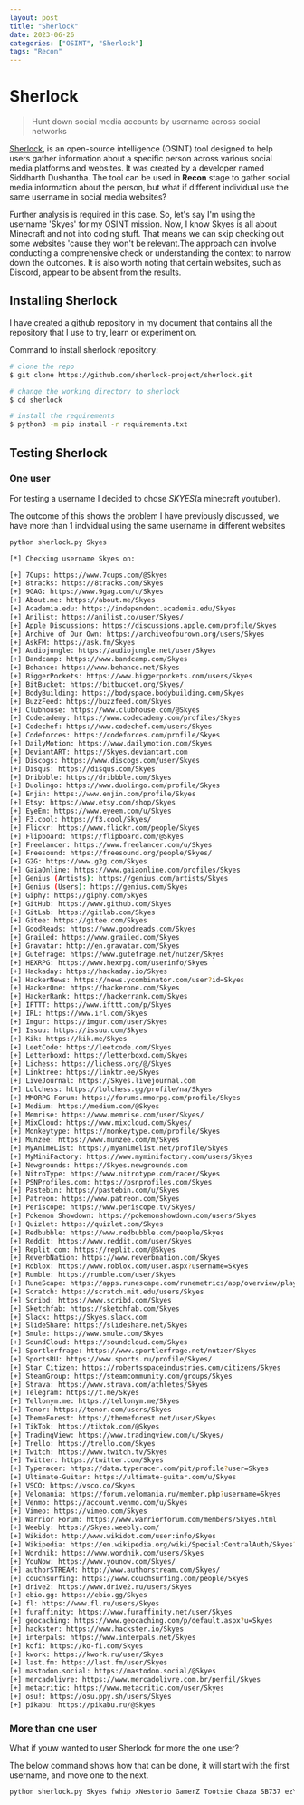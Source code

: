 ```yaml
---
layout: post
title: "Sherlock"
date: 2023-06-26 
categories: ["OSINT", "Sherlock"]
tags: "Recon"
---
```


# Sherlock
> Hunt down social media accounts by username across social networks

[Sherlock](https://github.com/sherlock-project/sherlock), is an open-source intelligence (OSINT) tool designed to help users gather information about a specific person across various social media platforms and websites. It was created by a developer named Siddharth Dushantha. The tool can be used in **Recon** stage to gather social media information about the person, but what if different individual use the same username in social media websites? 

Further analysis is required in this case. So, let's say I'm using the username 'Skyes' for my OSINT mission. Now, I know Skyes is all about Minecraft and not into coding stuff. That means we can skip checking out some websites 'cause they won't be relevant.The approach can involve conducting a comprehensive check or understanding the context to narrow down the outcomes. It is also worth noting that certain websites, such as Discord, appear to be absent from the results. 


## Installing Sherlock 
I have created a github repository in my document that contains all the repository that I use to try,  learn or experiment on. 

Command to install sherlock repository: 

```bash
# clone the repo
$ git clone https://github.com/sherlock-project/sherlock.git

# change the working directory to sherlock
$ cd sherlock

# install the requirements
$ python3 -m pip install -r requirements.txt
```


## Testing Sherlock 

### One user
For testing a username I decided to chose *SKYES*(a minecraft youtuber). 

The outcome of this shows the problem I have previously discussed, we have more than 1 indvidual using the same username in different websites  

```bash
python sherlock.py Skyes

[*] Checking username Skyes on:

[+] 7Cups: https://www.7cups.com/@Skyes
[+] 8tracks: https://8tracks.com/Skyes
[+] 9GAG: https://www.9gag.com/u/Skyes
[+] About.me: https://about.me/Skyes
[+] Academia.edu: https://independent.academia.edu/Skyes
[+] Anilist: https://anilist.co/user/Skyes/
[+] Apple Discussions: https://discussions.apple.com/profile/Skyes
[+] Archive of Our Own: https://archiveofourown.org/users/Skyes
[+] AskFM: https://ask.fm/Skyes
[+] Audiojungle: https://audiojungle.net/user/Skyes
[+] Bandcamp: https://www.bandcamp.com/Skyes
[+] Behance: https://www.behance.net/Skyes
[+] BiggerPockets: https://www.biggerpockets.com/users/Skyes
[+] BitBucket: https://bitbucket.org/Skyes/
[+] BodyBuilding: https://bodyspace.bodybuilding.com/Skyes
[+] BuzzFeed: https://buzzfeed.com/Skyes
[+] Clubhouse: https://www.clubhouse.com/@Skyes
[+] Codecademy: https://www.codecademy.com/profiles/Skyes
[+] Codechef: https://www.codechef.com/users/Skyes
[+] Codeforces: https://codeforces.com/profile/Skyes
[+] DailyMotion: https://www.dailymotion.com/Skyes
[+] DeviantART: https://Skyes.deviantart.com
[+] Discogs: https://www.discogs.com/user/Skyes
[+] Disqus: https://disqus.com/Skyes
[+] Dribbble: https://dribbble.com/Skyes
[+] Duolingo: https://www.duolingo.com/profile/Skyes
[+] Enjin: https://www.enjin.com/profile/Skyes
[+] Etsy: https://www.etsy.com/shop/Skyes
[+] EyeEm: https://www.eyeem.com/u/Skyes
[+] F3.cool: https://f3.cool/Skyes/
[+] Flickr: https://www.flickr.com/people/Skyes
[+] Flipboard: https://flipboard.com/@Skyes
[+] Freelancer: https://www.freelancer.com/u/Skyes
[+] Freesound: https://freesound.org/people/Skyes/
[+] G2G: https://www.g2g.com/Skyes
[+] GaiaOnline: https://www.gaiaonline.com/profiles/Skyes
[+] Genius (Artists): https://genius.com/artists/Skyes
[+] Genius (Users): https://genius.com/Skyes
[+] Giphy: https://giphy.com/Skyes
[+] GitHub: https://www.github.com/Skyes
[+] GitLab: https://gitlab.com/Skyes
[+] Gitee: https://gitee.com/Skyes
[+] GoodReads: https://www.goodreads.com/Skyes
[+] Grailed: https://www.grailed.com/Skyes
[+] Gravatar: http://en.gravatar.com/Skyes
[+] Gutefrage: https://www.gutefrage.net/nutzer/Skyes
[+] HEXRPG: https://www.hexrpg.com/userinfo/Skyes
[+] Hackaday: https://hackaday.io/Skyes
[+] HackerNews: https://news.ycombinator.com/user?id=Skyes
[+] HackerOne: https://hackerone.com/Skyes
[+] HackerRank: https://hackerrank.com/Skyes
[+] IFTTT: https://www.ifttt.com/p/Skyes
[+] IRL: https://www.irl.com/Skyes
[+] Imgur: https://imgur.com/user/Skyes
[+] Issuu: https://issuu.com/Skyes
[+] Kik: https://kik.me/Skyes
[+] LeetCode: https://leetcode.com/Skyes
[+] Letterboxd: https://letterboxd.com/Skyes
[+] Lichess: https://lichess.org/@/Skyes
[+] Linktree: https://linktr.ee/Skyes
[+] LiveJournal: https://Skyes.livejournal.com
[+] Lolchess: https://lolchess.gg/profile/na/Skyes
[+] MMORPG Forum: https://forums.mmorpg.com/profile/Skyes
[+] Medium: https://medium.com/@Skyes
[+] Memrise: https://www.memrise.com/user/Skyes/
[+] MixCloud: https://www.mixcloud.com/Skyes/
[+] Monkeytype: https://monkeytype.com/profile/Skyes
[+] Munzee: https://www.munzee.com/m/Skyes
[+] MyAnimeList: https://myanimelist.net/profile/Skyes
[+] MyMiniFactory: https://www.myminifactory.com/users/Skyes
[+] Newgrounds: https://Skyes.newgrounds.com
[+] NitroType: https://www.nitrotype.com/racer/Skyes
[+] PSNProfiles.com: https://psnprofiles.com/Skyes
[+] Pastebin: https://pastebin.com/u/Skyes
[+] Patreon: https://www.patreon.com/Skyes
[+] Periscope: https://www.periscope.tv/Skyes/
[+] Pokemon Showdown: https://pokemonshowdown.com/users/Skyes
[+] Quizlet: https://quizlet.com/Skyes
[+] Redbubble: https://www.redbubble.com/people/Skyes
[+] Reddit: https://www.reddit.com/user/Skyes
[+] Replit.com: https://replit.com/@Skyes
[+] ReverbNation: https://www.reverbnation.com/Skyes
[+] Roblox: https://www.roblox.com/user.aspx?username=Skyes
[+] Rumble: https://rumble.com/user/Skyes
[+] RuneScape: https://apps.runescape.com/runemetrics/app/overview/player/Skyes
[+] Scratch: https://scratch.mit.edu/users/Skyes
[+] Scribd: https://www.scribd.com/Skyes
[+] Sketchfab: https://sketchfab.com/Skyes
[+] Slack: https://Skyes.slack.com
[+] SlideShare: https://slideshare.net/Skyes
[+] Smule: https://www.smule.com/Skyes
[+] SoundCloud: https://soundcloud.com/Skyes
[+] Sportlerfrage: https://www.sportlerfrage.net/nutzer/Skyes
[+] SportsRU: https://www.sports.ru/profile/Skyes/
[+] Star Citizen: https://robertsspaceindustries.com/citizens/Skyes
[+] SteamGroup: https://steamcommunity.com/groups/Skyes
[+] Strava: https://www.strava.com/athletes/Skyes
[+] Telegram: https://t.me/Skyes
[+] Tellonym.me: https://tellonym.me/Skyes
[+] Tenor: https://tenor.com/users/Skyes
[+] ThemeForest: https://themeforest.net/user/Skyes
[+] TikTok: https://tiktok.com/@Skyes
[+] TradingView: https://www.tradingview.com/u/Skyes/
[+] Trello: https://trello.com/Skyes
[+] Twitch: https://www.twitch.tv/Skyes
[+] Twitter: https://twitter.com/Skyes
[+] Typeracer: https://data.typeracer.com/pit/profile?user=Skyes
[+] Ultimate-Guitar: https://ultimate-guitar.com/u/Skyes
[+] VSCO: https://vsco.co/Skyes
[+] Velomania: https://forum.velomania.ru/member.php?username=Skyes
[+] Venmo: https://account.venmo.com/u/Skyes
[+] Vimeo: https://vimeo.com/Skyes
[+] Warrior Forum: https://www.warriorforum.com/members/Skyes.html
[+] Weebly: https://Skyes.weebly.com/
[+] Wikidot: http://www.wikidot.com/user:info/Skyes
[+] Wikipedia: https://en.wikipedia.org/wiki/Special:CentralAuth/Skyes?uselang=qqx
[+] Wordnik: https://www.wordnik.com/users/Skyes
[+] YouNow: https://www.younow.com/Skyes/
[+] authorSTREAM: http://www.authorstream.com/Skyes/
[+] couchsurfing: https://www.couchsurfing.com/people/Skyes
[+] drive2: https://www.drive2.ru/users/Skyes
[+] ebio.gg: https://ebio.gg/Skyes
[+] fl: https://www.fl.ru/users/Skyes
[+] furaffinity: https://www.furaffinity.net/user/Skyes
[+] geocaching: https://www.geocaching.com/p/default.aspx?u=Skyes
[+] hackster: https://www.hackster.io/Skyes
[+] interpals: https://www.interpals.net/Skyes
[+] kofi: https://ko-fi.com/Skyes
[+] kwork: https://kwork.ru/user/Skyes
[+] last.fm: https://last.fm/user/Skyes
[+] mastodon.social: https://mastodon.social/@Skyes
[+] mercadolivre: https://www.mercadolivre.com.br/perfil/Skyes
[+] metacritic: https://www.metacritic.com/user/Skyes
[+] osu!: https://osu.ppy.sh/users/Skyes
[+] pikabu: https://pikabu.ru/@Skyes
```


### More than one user 
What if youw wanted to user Sherlock for more the one user?

The below command shows how that can be done, it will start with the first username, and move one to the next.

```bash
python sherlock.py Skyes fwhip xNestorio GamerZ Tootsie Chaza SB737 ezY
```
